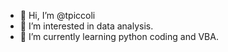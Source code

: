 - 👋 Hi, I’m @tpiccoli
- 👀 I’m interested in data analysis.
- 🌱 I’m currently learning python coding and VBA. 

<!---
tpiccoli/tpiccoli is a ✨ special ✨ repository because its `README.md` (this file) appears on your GitHub profile.
You can click the Preview link to take a look at your changes.
--->
